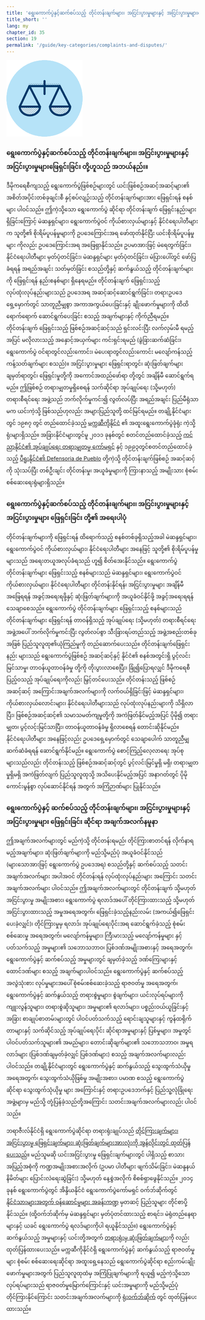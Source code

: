 ```yaml
---
title: 'ရွေးကောက်ပွဲနှင့်ဆက်စပ်သည့် တိုင်တန်းချက်များ၊ အငြင်းပွားမှုများနှင့် အငြင်းပွားမှုများဖြေရှင်းခြင်း'
title_short: ''
lang: my
chapter_id: 35
section: 19
permalink: '/guide/key-categories/complaints-and-disputes/'
---
```


![Electoral Complaints, Disputes and Resolution](/assets/images/inventory/categories/electoral-complaints-and-disputes.png)

### ရွေးကောက်ပွဲနှင့်ဆက်စပ်သည့် တိုင်တန်းချက်များ၊ အငြင်းပွားမှုများနှင့် အငြင်းပွားမှုများဖြေရှင်းခြင်း တို့ဟူသည် အဘယ်နည်း။

ဒီမိုကရေစီကျသည့် ရွေးကောက်ပွဲဖြစ်စဉ်များတွင် ယင်းဖြစ်စဉ်အဆင့်အဆင့်များ၏ အစိတ်အပိုင်းတစ်ခုချင်းစီ နှင့်စပ်လျဉ်းသည့် တိုင်တန်းချက်များအား ဖြေရှင်းရန် စနစ်များ ပါဝင်သည်။ ဤကဲ့သို့သော ရွေးကောက်ပွဲ ဆိုင်ရာ တိုင်တန်းချက် ဖြေရှင်းနည်းများ ရှိခြင်းကြောင့် မဲဆန္ဒရှင်များ၊ ရွေးကောက်ပွဲဝင် ကိုယ်စားလှယ်များနှင့် နိုင်ငံရေးပါတီများက သူတို့၏ စိုးရိမ်ပူပန်မှုများကို ဥပဒေကြောင်းအရ ဖော်ထုတ်နိုင်ပြီး ယင်းစိုးရိမ်ပူပန်မှုများ ကိုလည်း ဥပဒေကြောင်းအရ အဖြေရှာနိုင်သည်။ ဥပမာအားဖြင့် မဲရေတွက်ခြင်း၊ နိုင်ငံရေးပါတီများ မှတ်ပုံတင်ခြင်း၊ မဲဆန္ဒရှင်များ မှတ်ပုံတင်ခြင်း၊ မဲပြားပေါ်တွင် ဖော်ပြခံရရန် အရည်အချင်း သတ်မှတ်ခြင်း စသည်တို့နှင့် ဆက်နွယ်သည့် တိုင်တန်းချက်များကို ဖြေရှင်းရန် နည်းစနစ်များ ရှိနေရမည်။ တိုင်တန်းချက် ဖြေရှင်းသည့် လုပ်ထုံးလုပ်နည်းများသည် ဥပဒေအရ အဆင့်ဆင့်ဆောင်ရွက်ခြင်း၊ တရားဥပဒေ ရှေ့မှောက်တွင် သာတူညီမျှစွာ အကာအကွယ်ပေးခြင်းနှင့် ချိုးဖောက်မှုများကို ထိထိရောက်ရောက် ဆောင်ရွက်ပေးခြင်း စသည့် အချက်များနှင့် ကိုက်ညီရမည်။ တိုင်တန်းချက် ဖြေရှင်းသည့် ဖြစ်စဉ်အဆင့်ဆင့်သည် ရှင်းလင်းပြီး လက်လှမ်းမီ ရမည့်အပြင် မလိုလားသည့် အနှောင့်အယှက်များ ကင်းရှင်းရမည် (ခွဲခြားဆက်ဆံခြင်း၊ ရွေးကောက်ပွဲ ဝင်ရာတွင်လည်းကောင်း၊ မဲပေးရာတွင်လည်းကောင်း မလျော်ကန်သည့် ကန့်သတ်ချက်များ စသည်)။ အငြင်းပွားမှုများ ဖြေရှင်းရာတွင်၊ ဆုံးဖြတ်ချက်များ ချမှတ်ရာတွင်၊ ဖြေရှင်းမှုတို့ကို အကောင်အထည်ဖော်ရာ တို့တွင် အချိန်မီ ဆောင်ရွက်ရမည်။ ဤဖြစ်စဉ် တရားမျှတမှုရှိစေရန် သက်ဆိုင်ရာ အုပ်ချုပ်ရေး (သို့မဟုတ်) တရားစီရင်ရေး အဖွဲ့သည် ဘက်လိုက်မှုကင်း၍ လွတ်လပ်ပြီး အရည်အချင်း ပြည်မီရုံသာမက ယင်းကဲ့သို့ ဖြစ်သည်ဟုလည်း အများပြည်သူတို့ ထင်မြင်ရမည်။ တချို့နိုင်ငံများတွင် ၁၉၈၇ တွင် တည်ထောင်ခဲ့သည့် [မက္ကဆီကိုနိုင်ငံ](http://portal.te.gob.mx/my/contenido/about-us) ၏ အထူးရွေးကောက်ပွဲခုံရုံး ကဲ့သို့ ရုံးများရှိသည်။ အခြားနိုင်ငံများတွင်မူ ၂၀၁၁ ခုနစ်တွင် စတင်တည်ထောင်ခဲ့သည့် [ကင်ညာနိုင်ငံ၏ အုပ်ချုပ်ရေး တရားမျှတမှု ကော်မရှင်](http://www.ombudsman.go.ke/) နှင့် ၁၉၉၃တွင်စတင်တည်ထောင်ခဲ့သည့် [ပီရူးနိုင်ငံ၏ Defensoria de Pueblo](http://www.defensoria.gob.pe/) တို့ကဲ့သို့ တိုင်တန်းချက်ဖြစ်စဉ် အဆင့်ဆင့်ကို သုံးသပ်ပြီး တစ်ဦးချင်း တိုင်တန်းမှု၊ အယူခံမှုများကို ကြားနာသည့် အမျိုးသား စုံစမ်းစစ်ဆေးရေးရုံများရှိသည်။

### ရွေးကောက်ပွဲနှင့်ဆက်စပ်သည့် တိုင်တန်းချက်များ၊ အငြင်းပွားမှုများနှင့် အငြင်းပွားမှုများ ဖြေရှင်းခြင်း တို့၏ အရေးပါပုံ

တိုင်တန်းချက်များကို ဖြေရှင်းရန် ထိရောက်သည့် စနစ်တစ်ခုရှိသည့်အခါ မဲဆန္ဒရှင်များ၊ ရွေးကောက်ပွဲဝင် ကိုယ်စားလှယ်များ၊ နိုင်ငံရေးပါတီများ အနေဖြင့် သူတို့၏ စိုးရိမ်ပူပန်မှုများသည် အရေးတယူအလုပ်ခံရသည် ဟူ၍ စိတ်အေးနိုင်သည်။ ရွေးကောက်ပွဲ တိုင်တန်းချက်များ ဖြေရှင်းသည့် စနစ်များသည် မဲဆန္ဒရှင်များ၊ ရွေးကောက်ပွဲဝင် ကိုယ်စားလှယ်များ၊ နိုင်ငံရေးပါတီများ တိုင်တန်းနိုင်ရန်၊ အငြင်းပွားမှုများ အချိန်မီ အဖြေရရန် အခွင့်အရေးရဖို့နှင့် ဆုံးဖြတ်ချက်များကို အယူခံဝင်နိုင်ဖို့ အခွင့်အရေးရရန် သေချာစေသည်။ ရွေးကောက်ပွဲ တိုင်တန်းချက်များ ဖြေရှင်းသည့် စနစ်များသည် တိုင်တန်းချက်များ ဖြေရှင်းရန် တာဝန်ရှိသည့် အုပ်ချုပ်ရေး (သို့မဟုတ်) တရားစီရင်ရေးအဖွဲ့အပေါ် ဘက်လိုက်မှုကင်းပြီး လွတ်လပ်စွာ သီးခြားရပ်တည်သည့် အဖွဲ့အစည်းတစ်ခုအဖြစ် ပြည်သူလူထု၏ယုံကြည်မှုကို တည်ဆောက်ပေးသည်။ တိုင်တန်းချက်ဖြေရှင်းနည်း များသည် ရွေးကောက်ပွဲဖြစ်စဉ် အဆင့်ဆင့်နှင့် နိုင်ငံ၏ စနစ်အတွင်းရှိ ပွင့်လင်းမြင်သာမှု၊ တာဝန်ယူတာဝန်ခံမှု တို့ကို တိုးပွားလာစေပြီး၊ ခြုံ၍ပြောရလျှင် ဒီမိုကရေစီပြည့်ဝသည့် အုပ်ချုပ်ရေးကိုလည်း မြှင့်တင်ပေးသည်။ တိုင်တန်းသည့် ဖြစ်စဉ်အဆင့်ဆင့် အကြောင်းအချက်အလက်များကို လက်ဝယ်ရှိခြင်းဖြင့် မဲဆန္ဒရှင်များ၊ ကိုယ်စားလှယ်လောင်းများ၊ နိုင်ငံရေးပါတီများသည် လုပ်ထုံးလုပ်နည်းများကို သိရှိလာပြီး၊ ဖြစ်စဉ်အဆင့်ဆင့်၏ သမာသမတ်ကျမှုတို့ကို အကဲဖြတ်နိုင်မည့်အပြင် ပိုမို၍ တရားမျှတ၊ ပွင့်လင့်းမြင်သာပြီး၊ တာဝန်ယူတာဝန်ခံမှု ရှိလာစေရန် တောင်းဆိုနိုင်မည်။ နိုင်ငံရေးပါတီများ အနေဖြင့်လည်း ဥပဒေရှေ့မှောက်တွင် သေချာပေါက် သာတူညီမျှ ဆက်ဆံခံရရန် ဆောင်ရွက်နိုင်မည်။ ရွေးကောက်ပွဲ စောင့်ကြည့်လေ့လာရေး အုပ်စုများသည်လည်း တိုင်တန်းသည့် ဖြစ်စဉ်အဆင့်ဆင့်တွင် ပွင့်လင်းမြင်မှုရှိ မရှိ၊ တရားမျှတမှုရှိမရှိ အကဲဖြတ်လျက် ပြည်သူလူထုသို့ အသိပေးနိုင်မည့်အပြင် အနာဂတ်တွင် ပိုမိုကောင်းမွန်စွာ လုပ်ဆောင်နိုင်ရန် အတွက် အကြံဉာဏ်များ ပြုနိုင်သည်။

### ရွေးကောက်ပွဲနှင့် ဆက်စပ်သည့် တိုင်တန်းချက်များ၊ အငြင်းပွားမှုများနှင့် အငြင်းပွားမှုများ ဖြေရှင်းခြင်း ဆိုင်ရာ အချက်အလက်နမူနာ

ဤအချက်အလက်များတွင် မည်ကဲ့သို့ တိုင်တန်းရမည်၊ တိုင်ကြားစာတင်ရန် လိုက်နာရမည့်အချက်များ၊ ဆုံးဖြတ်ချက်များကို မည်သို့မည်ပုံ အယူခံဝင်နိုင်သည် (များသောအားဖြင့် ရွေးကောက်ပွဲ ဥပဒေအရ) စသည်တို့နှင့် ဆက်စပ်သည့် သတင်းအချက်အလက်များ အပါအဝင် တိုင်တန်းရန် လုပ်ထုံးလုပ်နည်းများ အကြောင်း သတင်းအချက်အလက်များ ပါဝင်သည်။ ဤအချက်အလက်များတွင် တိုင်တန်းချက် သို့မဟုတ် အငြင်းပွားမှု အမျိုးအစား၊ ရွေးကောက်ပွဲ ရလာဒ်အပေါ် တိုင်ကြားထားသည့် သို့မဟုတ် အငြင်းပွားထားသည့် အမှုအရေအတွက်၊ ဖြေရှင်းခဲ့သည့်နည်းလမ်း (အကယ်၍ဖြေရှင်းပေးခဲ့လျှင်)၊ တိုင်ကြားမှုမှ ရလာဒ်၊ အုပ်ချုပ်ရေးပိုင်းအရ ဆောင်ရွက်ခဲ့သည့် စုံစမ်းစစ်ဆေးမှု အရေအတွက်၊ မလျော်ကန်မှုများ၊ ကြီးမားသည့် မလျော်ကန်မှုများ နှင့် ပတ်သက်သည့် အမှုများ၏ သဘောသဘာဝ၊ ပြစ်ဒဏ်အမျိုးအစားနှင့် အရေအတွက်၊ ရွေးကောက်ပွဲနှင့် ဆက်စပ်သည့် အမှုများတွင် ချမှတ်ခဲ့သည့် ဒဏ်ကြေးများနှင့် ထောင်ဒဏ်များ စသည့် အချက်များပါဝင်သည်။ ရွေးကောက်ပွဲနှင့် ဆက်စပ်သည့် အလွဲသုံးစား လုပ်မှုများအပေါ် စုံစမ်းစစ်ဆေးခဲ့သည့် ရာဇဝတ်မှု အရေအတွက်၊ ရွေးကောက်ပွဲနှင့် ဆက်နွယ်သည့် တရားစွဲမှုများ၊ စွဲချက်များ၊ ယင်းလုပ်ရပ်များကို ကျူးလွန်သူများ၊ တရားစွဲဆိုသူများ၊ အမှုများ၏ ရလာဒ်များ၊ ပစ္စည်းဝယ်ယူခြင်းနှင့် အခြား စာချုပ်စာတမ်းများတွင် ပါဝင်ပတ်သက်သည့် ရောင်းချသူများနှင့် ကွန်ထရိုက်တာများနှင့် သက်ဆိုင်သည့် အုပ်ချုပ်ရေးပိုင်း ဆိုင်ရာအမှုများနှင့် ပြစ်မှုများ၊ အမှုတွင် ပါဝင်ပတ်သက်သူများ၏ အမည်များ၊ တောင်းဆိုချက်များ၏ သဘောသဘာဝ၊ အမှုရလာဒ်များ (ပြစ်ဒဏ်ချမှတ်ခဲ့လျှင် ပြစ်ဒဏ်များ) စသည့် အချက်အလက်များလည်း ပါဝင်သည်။ တချို့နိုင်ငံများတွင် ရွေးကောက်ပွဲနှင့် ဆက်နွယ်သည့် သွေးထွက်သံယိုမှု အရေအတွက်၊ သွေးထွက်သံယိုဖြစ်မှု အမျိုးအစား၊ ပမာဏ စသည့် ရွေးကောက်ပွဲဆိုင်ရာ သွေးထွက်သုံယိုမှု များ အကြောင်းနှင့် တရားဥပဒေဘက်နှင့် ပြည်သူ့လုံခြုံရေး အဖွဲ့များမှ မည်သို့ တုံ့ပြန်ခဲ့သည်တို့အကြောင်း သတင်းအချက်အလက်များလည်း ပါဝင်သည်။

ဘရာဇီးလ်နိုင်ငံရှိ ရွေးကောက်ပွဲဆိုင်ရာ တရားရုံးချုပ်သည် [တိုင်ကြားချက်များ၊ အငြင်းပွားမှု ဖြေရှင်းချက်များ၊ ဆုံးဖြတ်ချက်များအားလုံးကို အွန်လိုင်းတွင် ထုတ်ပြန်ပေးသည်](http://www.tse.jus.br/jurisprudencia/inteiro-teor)။ မည်သူမဆို ယင်းအငြင်းပွားမှု ဖြေရှင်းချက်များတွင် ပါရှိသည့် စာသားအပြည့်အစုံကို ကဏ္ဍအမျိုးအစားအလိုက် (ဥပမာ ပါတီများ ဖျက်သိမ်းခြင်း၊ မဲဆန္ဒနယ်နိမိတ်များ ပြောင်းလဲရေးဆွဲခြင်း) သို့မဟုတ် နေ့စွဲအလိုက် စိစစ်ရှာဖွေနိုင်သည်။ ၂၀၁၄ ခုနစ် ရွေးကောက်ပွဲတွင် အိန္ဒိယနိုင်ငံ ရွေးကောက်ပွဲကော်မရှင် ဝက်ဘ်ဆိုက်တွင် [နိုင်ငံသားများအတွက် ဝန်ဆောင်မှုများ အခန်းကဏ္ဍ](http://www.eci-citizenservicesforofficers.nic.in/cservices/default.aspx) မှတဆင့် ပြည်သူများ တိုင်စာပို့နိုင်သည်။ (ထို့ဝက်ဘ်ဆိုက်မှ မဲဆန္ဒရှင်များ မှတ်ပုံတင်ထားသည့် စာရင်း၊ မဲရုံတည်နေရာများနှင့် ယခင် ရွေးကောက်ပွဲ ရလဒ်များကိုပါ ရယူနိုင်သည်။) ရွေးကောက်ပွဲနှင့် ဆက်နွယ်သည့် အမှုများနှင့် ယင်းတို့အတွက် [တရားရုံးမှ ဆုံးဖြတ်ချက်များ](http://eci.nic.in/eci_main1/opiniontendered.aspx)ကို လည်း ထုတ်ပြန်ထားပေးသည်။ မက္ကဆီကိုနိုင်ငံရှိ ရွေးကောက်ပွဲနှင့် ဆက်နွယ်သည့် ရာဇဝတ်မှုများ စုံစမ်း စစ်ဆေးရေးဆိုင်ရာ အထူးရှေ့နေသည် ရွေးကောက်ပွဲဆိုင်ရာ စည်းကမ်းချိုးဖောက်မှုများအတွက် ပြည်သူလူထုထံမှ အကြံပြုချက်များကို ရယူ၍ မည့်ကဲ့သို့သော လုပ်ရပ်များသည် ရာဇဝတ်မှုမြောက်ကြောင်းနှင့် ယင်းအမှုများကို မည်သို့မည်ပုံ တိုင်ကြားနိုင်ကြောင်း သတင်းအချက်အလက်များကို [ရုံးဝက်ဘ်ဆိုက်](http://www.pgr.gob.mx/fepade/) တွင် ထုတ်ပြန်ပေး ထားသည်။
